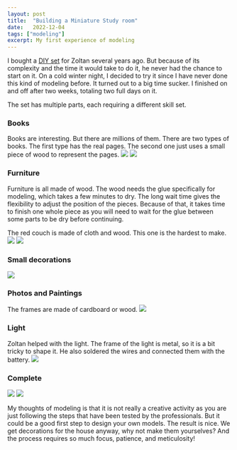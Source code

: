 ```yaml
---
layout: post
title:  "Building a Miniature Study room"
date:   2022-12-04
tags: ["modeling"]
excerpt: My first experience of modeling
---
```


I bought a [DIY set](https://www.amazon.com/gp/product/B06X3VNJBZ/ref=ppx_yo_dt_b_search_asin_title?ie=UTF8&th=1) for Zoltan several years ago. But because of its complexity and the time it would take to do it, he never had the chance to start on it. On a cold winter night, I decided to try it since I have never done this kind of modeling before. It turned out to a big time sucker. I finished on and off after two weeks, totaling two full days on it.

The set has multiple parts, each requiring a different skill set.

### Books
Books are interesting. But there are millions of them. There are two types of books. The first type has the real pages. The second one just uses a small piece of wood to represent the pages.
<img src="/media/miniature-study-room/IMGR24937.JPG" />
<img src="/media/miniature-study-room/IMGR24935.JPG" />

### Furniture
Furniture is all made of wood. The wood needs the glue specifically for modeling, which takes a few minutes to dry. The long wait time gives the flexibility to adjust the position of the pieces. Because of that, it takes time to finish one whole piece as you will need to wait for the glue between some parts to be dry before continuing.

The red couch is made of cloth and wood. This one is the hardest to make.
<img src="/media/miniature-study-room/IMGR24943.JPG" />
<img src="/media/miniature-study-room/IMGR24941.JPG" />

### Small decorations
<img src="/media/miniature-study-room/IMGR24931.JPG" />

### Photos and Paintings
The frames are made of cardboard or wood.
<img src="/media/miniature-study-room/IMGR24932.JPG" />

### Light
Zoltan helped with the light. The frame of the light is metal, so it is a bit tricky to shape it. He also soldered the wires and connected them with the battery.
<img src="/media/miniature-study-room/IMGR24929.JPG" />

### Complete
<img src="/media/miniature-study-room/IMGR24944.JPG" />
<img src="/media/miniature-study-room/IMGR24953.JPG" />

My thoughts of modeling is that it is not really a creative activity as you are just following the steps that have been tested by the professionals. But it could be a good first step to design your own models. The result is nice. We get decorations for the house anyway, why not make them yourselves? And the process requires so much focus, patience, and meticulosity!
